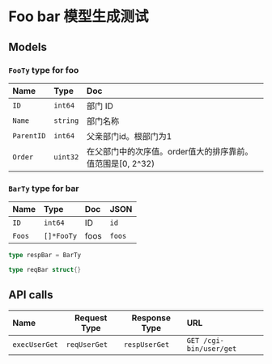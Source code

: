# Foo bar 模型生成测试

## Models

### `FooTy` type for foo

Name|Type|Doc
:---|:---|:--
`ID`|`int64`|部门 ID
`Name`|`string`|部门名称
`ParentID`|`int64`|父亲部门id。根部门为1
`Order`|`uint32`|在父部门中的次序值。order值大的排序靠前。值范围是[0, 2^32)

### `BarTy` type for bar

Name|Type|Doc|JSON
:---|:---|:--|:---
`ID`|`int64`|ID|`id`
`Foos`|`[]*FooTy`|foos|`foos`

```go
type respBar = BarTy
```

```go
type reqBar struct{}
```

## API calls

Name|Request Type|Response Type|URL
:---|------------|-------------|:--
`execUserGet`|`reqUserGet`|`respUserGet`|`GET /cgi-bin/user/get`
